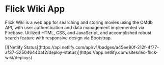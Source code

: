 <h1>Flick Wiki App</h1>
<p>Flick Wiki is a web app for searching and storing movies using the OMdb API, with user authentication and data management implemented via Firebase. Utilized HTML, CSS, and JavaScript, and accomplished robust search feature with responsive design via Bootstrap.</p>
[![Netlify Status](https://api.netlify.com/api/v1/badges/a45ee90f-212f-4f77-af37-525046440af2/deploy-status)](https://app.netlify.com/sites/leo-flick-wiki/deploys)

